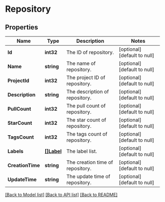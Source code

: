 # Repository

## Properties
Name | Type | Description | Notes
------------ | ------------- | ------------- | -------------
**Id** | **int32** | The ID of repository. | [optional] [default to null]
**Name** | **string** | The name of repository. | [optional] [default to null]
**ProjectId** | **int32** | The project ID of repository. | [optional] [default to null]
**Description** | **string** | The description of repository. | [optional] [default to null]
**PullCount** | **int32** | The pull count of repository. | [optional] [default to null]
**StarCount** | **int32** | The star count of repository. | [optional] [default to null]
**TagsCount** | **int32** | The tags count of repository. | [optional] [default to null]
**Labels** | [**[]Label**](Label.md) | The label list. | [optional] [default to null]
**CreationTime** | **string** | The creation time of repository. | [optional] [default to null]
**UpdateTime** | **string** | The update time of repository. | [optional] [default to null]

[[Back to Model list]](../README.md#documentation-for-models) [[Back to API list]](../README.md#documentation-for-api-endpoints) [[Back to README]](../README.md)


